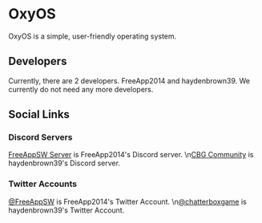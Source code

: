 # OxyOS
OxyOS is a simple, user-friendly operating system.

## Developers
Currently, there are 2 developers. FreeApp2014 and haydenbrown39. We currently do not need any more developers.

## Social Links
### Discord Servers
[FreeAppSW Server](https://discord.io/freeappsw) is FreeApp2014's Discord server.
\n[CBG Community](https://discord.io/ChatterBoxGames) is haydenbrown39's Discord server.
### Twitter Accounts
[@FreeAppSW](https://twitter.com/FreeAppSW) is FreeApp2014's Twitter Account.
\n[@chatterboxgame](https://twitter.com/chatterboxgame) is haydenbrown39's Twitter Account.

